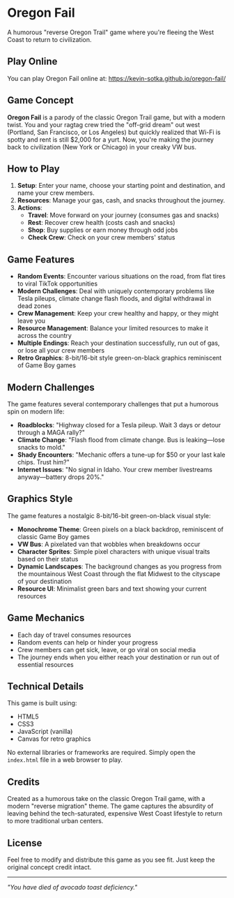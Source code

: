 # Oregon Fail

A humorous "reverse Oregon Trail" game where you're fleeing the West Coast to return to civilization.

## Play Online

You can play Oregon Fail online at: https://kevin-sotka.github.io/oregon-fail/

## Game Concept

**Oregon Fail** is a parody of the classic Oregon Trail game, but with a modern twist. You and your ragtag crew tried the "off-grid dream" out west (Portland, San Francisco, or Los Angeles) but quickly realized that Wi-Fi is spotty and rent is still $2,000 for a yurt. Now, you're making the journey back to civilization (New York or Chicago) in your creaky VW bus.

## How to Play

1. **Setup**: Enter your name, choose your starting point and destination, and name your crew members.
2. **Resources**: Manage your gas, cash, and snacks throughout the journey.
3. **Actions**:
   - **Travel**: Move forward on your journey (consumes gas and snacks)
   - **Rest**: Recover crew health (costs cash and snacks)
   - **Shop**: Buy supplies or earn money through odd jobs
   - **Check Crew**: Check on your crew members' status

## Game Features

- **Random Events**: Encounter various situations on the road, from flat tires to viral TikTok opportunities
- **Modern Challenges**: Deal with uniquely contemporary problems like Tesla pileups, climate change flash floods, and digital withdrawal in dead zones
- **Crew Management**: Keep your crew healthy and happy, or they might leave you
- **Resource Management**: Balance your limited resources to make it across the country
- **Multiple Endings**: Reach your destination successfully, run out of gas, or lose all your crew members
- **Retro Graphics**: 8-bit/16-bit style green-on-black graphics reminiscent of Game Boy games

## Modern Challenges

The game features several contemporary challenges that put a humorous spin on modern life:

- **Roadblocks**: "Highway closed for a Tesla pileup. Wait 3 days or detour through a MAGA rally?"
- **Climate Change**: "Flash flood from climate change. Bus is leaking—lose snacks to mold."
- **Shady Encounters**: "Mechanic offers a tune-up for $50 or your last kale chips. Trust him?"
- **Internet Issues**: "No signal in Idaho. Your crew member livestreams anyway—battery drops 20%."

## Graphics Style

The game features a nostalgic 8-bit/16-bit green-on-black visual style:

- **Monochrome Theme**: Green pixels on a black backdrop, reminiscent of classic Game Boy games
- **VW Bus**: A pixelated van that wobbles when breakdowns occur
- **Character Sprites**: Simple pixel characters with unique visual traits based on their status
- **Dynamic Landscapes**: The background changes as you progress from the mountainous West Coast through the flat Midwest to the cityscape of your destination
- **Resource UI**: Minimalist green bars and text showing your current resources

## Game Mechanics

- Each day of travel consumes resources
- Random events can help or hinder your progress
- Crew members can get sick, leave, or go viral on social media
- The journey ends when you either reach your destination or run out of essential resources

## Technical Details

This game is built using:
- HTML5
- CSS3
- JavaScript (vanilla)
- Canvas for retro graphics

No external libraries or frameworks are required. Simply open the `index.html` file in a web browser to play.

## Credits

Created as a humorous take on the classic Oregon Trail game, with a modern "reverse migration" theme. The game captures the absurdity of leaving behind the tech-saturated, expensive West Coast lifestyle to return to more traditional urban centers.

## License

Feel free to modify and distribute this game as you see fit. Just keep the original concept credit intact.

---

*"You have died of avocado toast deficiency."* 
